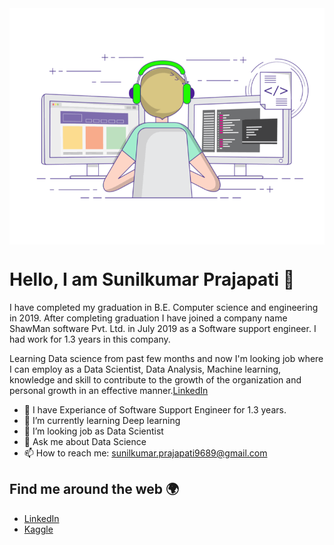 <img align="center" src="https://github.com/Sunilkpraja/Sunilkpraja/blob/main/gif3.gif"/>

# Hello, I am Sunilkumar Prajapati 👋

I have completed my graduation in B.E. Computer science and engineering in 2019. After completing graduation I have joined a company name ShawMan software Pvt. Ltd. in July 2019 as a Software support engineer. I had work for 1.3 years in this company.

Learning Data science from past few months and now I'm looking job where I can employ as a Data Scientist, Data Analysis, Machine learning, knowledge and skill to contribute to the growth of the organization and personal growth in an effective manner.[LinkedIn](https://www.linkedin.com/in/sunilkumarprajapati/)

- 🔭 I have Experiance of Software Support Engineer for 1.3 years.
- 🌱 I’m currently learning Deep learning
- 🤔 I’m looking job as Data Scientist
- 💬 Ask me about Data Science
- 📫 How to reach me: [sunilkumar.prajapati9689@gmail.com](mailto:sunilkumar.prajapati9689@gmail.com)


## Find me around the web 🌍

- [LinkedIn](https://www.linkedin.com/in/sunilkumarprajapati/)
- [Kaggle](https://www.kaggle.com/sunilkprajapati13)





